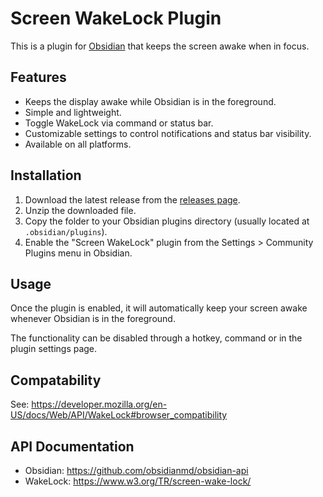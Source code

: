 # Screen WakeLock Plugin

This is a plugin for [Obsidian](https://obsidian.md) that keeps the screen awake when in focus.

## Features

- Keeps the display awake while Obsidian is in the foreground.
- Simple and lightweight.
- Toggle WakeLock via command or status bar.
- Customizable settings to control notifications and status bar visibility.
- Available on all platforms.

## Installation

1. Download the latest release from the [releases page](https://github.com/blotspot/obsidian-wake-lock/releases).
2. Unzip the downloaded file.
3. Copy the folder to your Obsidian plugins directory (usually located at `.obsidian/plugins`).
4. Enable the "Screen WakeLock" plugin from the Settings > Community Plugins menu in Obsidian.

## Usage

Once the plugin is enabled, it will automatically keep your screen awake whenever Obsidian is in the foreground.

The functionality can be disabled through a hotkey, command or in the plugin settings page.

## Compatability

See: https://developer.mozilla.org/en-US/docs/Web/API/WakeLock#browser_compatibility

## API Documentation

- Obsidian: https://github.com/obsidianmd/obsidian-api
- WakeLock: https://www.w3.org/TR/screen-wake-lock/
